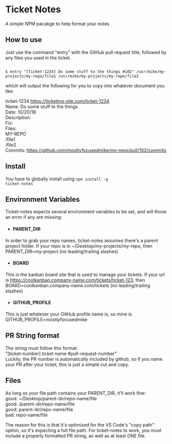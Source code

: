 # Ticket Notes 
A simple NPM pacakge to help format your notes 

## How to use 
Just use the command "entry" with the GitHub pull request title, followed by any files you used in the ticket.

<code>
$ entry "[ticket-1234] Do some stuff to the things #102" /usr/mike/my-projects/my-repo/file1 /usr/mike/my-projects/my-repo/file2
</code>              


which will output the following for you to copy into whatever document you like: 

  ticket-1234 https://ticketing-site.com/ticket-1234  
  Name: Do some stuff to the things  
  Date: 10/20/18  
  Description:  
  Fix:  
  Files:  
    MY-REPO  
    /file1  
    /file2  
  Commits: https://github.com/mostlyfocusedmike/my-repo/pull/102/commits  

## Install 
You have to globally install using 
<code>npm install -g ticket-notes</code>


## Environment Variables
Ticket-notes expects several environment variables to be set, and will throw an error if any are missing: 
 - #### PARENT_DIR 
 In order to grab your repo names, ticket-notes assumes there's a parent project folder. If your repo is in ~/Desktop/my-projects/my-repo, then PARENT_DIR=my-project (no leading/trailing slashes)
 - #### BOARD
 This is the kanban board site that is used to manage your tickets. If your url is https://coolkanban.company-name.com/tickets/ticket-123, then BOARD=coolkanban.company-name.com/tickets (no leading/trailing slashes)
 - #### GITHUB_PROFILE
 This is just whatever your GitHub profile name is, so mine is GITHUB_PROFILE=mostlyfocusedmike
 
## PR String format
The string must follow this format:    
"[ticket-number] ticket name #pull-request-number"     
Luckily, the PR number is automatically included by github, so if you name your PR after your ticket, this is just a simple cut and copy.

## Files 
As long as your file path contains your PARENT_DIR, it'll work fine:   
good: ~/Desktop/parent-dir/repo-name/file      
good: /parent-dir/repo-name/file        
good: parent-dir/repo-name/file           
bad: repo-name/file     

The reason for this is that it's optimized for the VS Code's "copy path" option, so it's expecting a full file path. For ticket-notes to work, you must include a properly formatted PR string, as well as at least ONE file.
